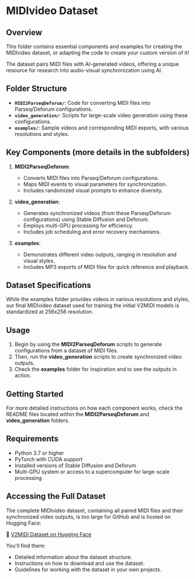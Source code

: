 # MIDIvideo Dataset

## Overview

This folder contains essential components and examples for creating the MIDIvideo dataset, or adapting the code to create your custom version of it! 

The dataset pairs MIDI files with AI-generated videos, offering a unique resource for research into audio-visual synchronization using AI.

## Folder Structure

- **`MIDI2ParseqDeforum/`**: Code for converting MIDI files into Parseq/Deforum configurations.
- **`video_generation/`**: Scripts for large-scale video generation using these configurations.
- **`examples/`**: Sample videos and corresponding MIDI exports, with various resolutions and styles.

## Key Components (more details in the subfolders)

1. **MIDI2ParseqDeforum**:
   - Converts MIDI files into Parseq/Deforum configurations.
   - Maps MIDI events to visual parameters for synchronization.
   - Includes randomized visual prompts to enhance diversity.

2. **video_generation**:
   - Generates synchronized videos (from these Parseq/Deforum configurations) using Stable Diffusion and Deforum.
   - Employs multi-GPU processing for efficiency.
   - Includes job scheduling and error recovery mechanisms.

3. **examples**:
   - Demonstrates different video outputs, ranging in resolution and visual styles.
   - Includes MP3 exports of MIDI files for quick reference and playback.

## Dataset Specifications

While the examples folder provides videos in various resolutions and styles, our final MIDIvideo dataset used for training the initial V2MIDI models is standardized at 256x256 resolution.

## Usage

1. Begin by using the **MIDI2ParseqDeforum** scripts to generate configurations from a dataset of MIDI files.
2. Then, run the **video_generation** scripts to create synchronized video outputs.
3. Check the **examples** folder for inspiration and to see the outputs in action.

## Getting Started

For more detailed instructions on how each component works, check the README files located within the **MIDI2ParseqDeforum** and **video_generation** folders.

## Requirements

- Python 3.7 or higher
- PyTorch with CUDA support
- Installed versions of Stable Diffusion and Deforum
- Multi-GPU system or access to a supercomputer for large-scale processing

## Accessing the Full Dataset

The complete MIDIvideo dataset, containing all paired MIDI files and their synchronized video outputs, is too large for GitHub and is hosted on Hugging Face:

🔗 [V2MIDI Dataset on Hugging Face](https://huggingface.co/datasets/obvious-research/V2MIDI)

You'll find there:
- Detailed information about the dataset structure.
- Instructions on how to download and use the dataset.
- Guidelines for working with the dataset in your own projects.
